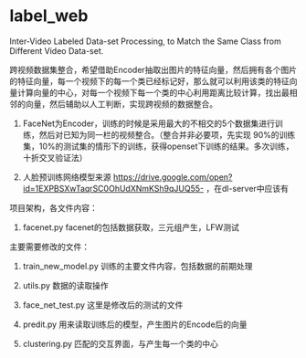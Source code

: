 # label_web
Inter-Video Labeled Data-set Processing, to Match the Same Class from Different Video Data-set. 

跨视频数据集整合，希望借助Encoder抽取出图片的特征向量，然后拥有各个图片的特征向量，每一个视频下的每一个类已经标记好，那么就可以利用该类的特征向量计算向量的中心，对每一个视频下每一个类的中心利用距离比较计算，找出最相邻的向量，然后辅助以人工判断，实现跨视频的数据整合。

1. FaceNet为Encoder，训练的时候是采用最大的不相交的5个数据集进行训练，然后对已知为同一栏的视频整合。（整合并非必要项，先实现 90%的训练集，10%的测试集的情形下的训练，获得openset下训练的结果。多次训练，十折交叉验证法）

2. 人脸预训练网络模型来源 https://drive.google.com/open?id=1EXPBSXwTaqrSC0OhUdXNmKSh9qJUQ55- ，在dl-server中应该有

项目架构，各文件内容：
1. facenet.py facenet的包括数据获取，三元组产生，LFW测试

主要需要修改的文件：
1. train_new_model.py 训练的主要文件内容，包括数据的前期处理
2. utils.py 数据的读取操作
3. face_net_test.py 这里是修改后的测试的文件


4. predit.py 用来读取训练后的模型，产生图片的Encode后的向量
5. clustering.py 匹配的交互界面，与产生每一个类的中心
